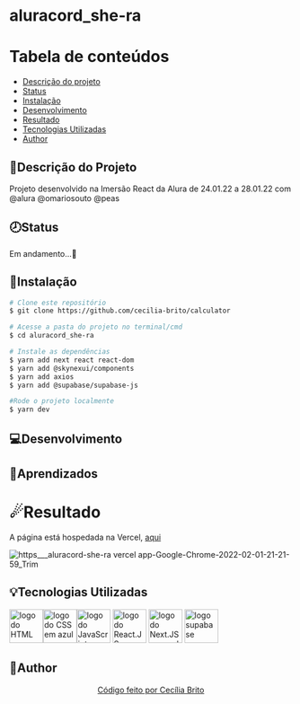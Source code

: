 # aluracord_she-ra 

Tabela de conteúdos
=================
<!--ts-->
   * [Descrição do projeto](#descrição-do-projeto)
   * [Status](#status)
   * [Instalação](#instalação)
   * [Desenvolvimento](#desenvolvimento)
   * [Resultado](#resultado)
   * [Tecnologias Utilizadas](#tecnologias-utilizadas)
   * [Author](#author)
<!--te-->

## 📝Descrição do Projeto

<p>Projeto desenvolvido na Imersão React da Alura de 24.01.22 a 28.01.22 com @alura @omariosouto @peas</p>

## 🕗Status

<p>Em andamento...🚀</p>

## 💾Instalação

```bash
# Clone este repositório
$ git clone https://github.com/cecilia-brito/calculator

# Acesse a pasta do projeto no terminal/cmd
$ cd aluracord_she-ra

# Instale as dependências
$ yarn add next react react-dom
$ yarn add @skynexui/components
$ yarn add axios
$ yarn add @supabase/supabase-js

#Rode o projeto localmente
$ yarn dev
```

## 💻Desenvolvimento 

###

## 📘Aprendizados

###

# ☄Resultado

<p>A página está hospedada na Vercel, <a href='aluracord-she-ra.vercel.app'>aqui</a></p>

![https___aluracord-she-ra vercel app-Google-Chrome-2022-02-01-21-21-59_Trim](https://user-images.githubusercontent.com/84740942/152082445-8ba134af-87f9-427a-ade9-8dc2ce18569f.gif)


## 💡Tecnologias Utilizadas
<a href='https://developer.mozilla.org/pt-BR/docs/Web/HTML'><img src="https://cdn.jsdelivr.net/gh/devicons/devicon/icons/html5/html5-original.svg" alt='logo do HTML em laranja' width ='60' height='60'/></a><a href='https://developer.mozilla.org/pt-BR/docs/Web/CSS'><img src="https://cdn.jsdelivr.net/gh/devicons/devicon/icons/css3/css3-original.svg" alt='logo do CSS em azul'  width ='60' height='60'/></a><a href='https://developer.mozilla.org/pt-BR/docs/Web/JavaScript'><img src="https://cdn.jsdelivr.net/gh/devicons/devicon/icons/javascript/javascript-original.svg" alt='logo do JavaScript em amarelo'  width ='60' height='60' /></a>
<a href='https://pt-br.reactjs.org/'><img src="https://cdn.jsdelivr.net/gh/devicons/devicon/icons/react/react-original.svg" alt='logo do React.JS em azul' width ='60' height='60' /></a>
<a href="https://nextjs.org/"><img src="https://www.rlogical.com/wp-content/uploads/2021/08/Rlogical-Blog-Images-thumbnail.png" alt='logo do Next.JS em azul' width ='60' height='60'/></a>
<a href='https://supabase.com/docs/'><img src='https://user-images.githubusercontent.com/84740942/151641943-d7bc333b-50c8-4d33-b821-13b29b3c4b48.png' alt='logo supabase' width='60' height='60'/></a>
## 🌼Author

<p align='center'><a href="https://www.linkedin.com/in/cec%C3%ADlia-brito-santos-a22193170/">Código feito por Cecília Brito</a></p>
